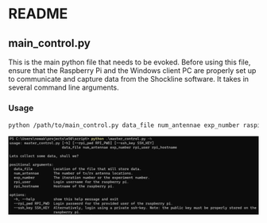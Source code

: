 # README

## main\_control.py

This is the main python file that needs to be evoked. Before using this file, ensure that the Raspberry Pi and the Windows client PC are properly set up to communicate and capture data from the Shockline software. It takes in several command line arguments.&#x20;

### Usage

```bash
python /path/to/main_control.py data_file num_antennae exp_number raspi_user raspi_hostname --raspi_pwd --raspi_key
```

![Screenshot](images\script_help.PNG)
